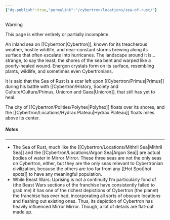 ```yaml
---
{"dg-publish":true,"permalink":"/cybertron/locations/sea-of-rust/"}
---
```

  
>[!warning] 
>This page is either entirely or partially incomplete. 

An inland sea on [[Cybertron\|Cybertron]], known for its treacherous weather, hostile wildlife, and near-constant storms brewing along its surface that often escalate into hurricanes. The landscape around it is… strange, to say the least, the shores of the sea bent and warped like a poorly-healed wound. Energon crystals form on its surface, resembling plants, wildlife, and sometimes even Cybertronians.

It is said that the Sea of Rust is a scar left upon [[Cybertron/Primus\|Primus]] during his battle with [[Cybertron/History, Society and Culture/Culture/Primus, Unicron and Gaea\|Unicron]], that still has yet to heal. 

The city of [[Cybertron/Polities/Polyhex\|Polyhex]] floats over its shores, and the [[Cybertron/Locations/Hydrax Plateau\|Hydrax Plateau]] floats miles above its center.
##### Notes
---
- The Sea of Rust, much like the [[Cybertron/Locations/Mithril Sea\|Mithril Sea]] and the [[Cybertron/Locations/Argon Sea\|Argon Sea]] are actual bodies of water in Mirror Mirror. These three seas are not the only seas on Cybertron, either, but they are the only seas relevant to Cybertronian civilization, because the others are too far from any [[Hot Spot\|hot spots]] to have any meaningful population. 
- While Beast Wars: Uprising is not a continuity I’m particularly fond of (the Beast Wars sections of the franchise have consistently failed to grab me) it has one of the richest depictions of Cybertron (the planet) the franchise has ever had, incorporating all sorts of obscure locations and fleshing out existing ones. Thus, its depiction of Cybertron has heavily influenced Mirror Mirror. Though, a lot of details are flat-out made up. 
